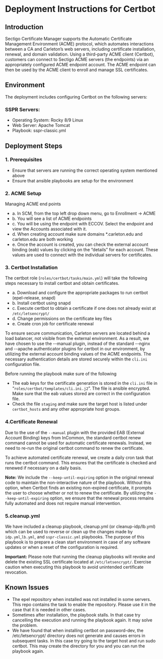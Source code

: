 # Deployment Instructions for Certbot

## Introduction
Sectigo Certificate Manager supports the Automatic Certificate Management Environment (ACME) protocol, which automates interactions between a CA and Carleton’s web servers, including certificate installation, renewal, and domain validation. Using a third-party ACME client (Certbot), customers can connect to Sectigo ACME servers (the endpoints) via an appropriately configured ACME endpoint account. The ACME endpoint can then be used by the ACME client to enroll and manage SSL certificates.

## Environment
The deployment includes configuring Certbot on the following servers:
### SSPR Servers:
- Operating System: Rocky 8/9 Linux
- Web Server: Apache Tomcat
- Playbook: sspr-classic.yml
## Deployment Steps
### 1. Prerequisites
- Ensure that servers are running the correct operating system mentioned above
- Ensure that ansible playbooks are setup for the environment
### 2. ACME Setup
Managing ACME end points
- a. In SCM, from the top left drop down menu, go to Enrollment -> ACME
- b. You will see a list of ACME endpoints
- c. You will be using the endpoint with ECCOV. Select the endpoint and view the Accounts associated with it.
- d. When creating account make sure domains \*.carleton.edu and carleton.edu are both working
- e. Once the account is created, you can check the external account binding (eab) values by clicking on the “details” for each account. These values are used to connect with the individual servers for certificates.
### 3. Certbot Installation
The certbot role (`roles/certbot/tasks/main.yml`) will take the following steps necessary to install certbot and obtain certificates.
- a. Download and configure the appropriate packages to run certbot (epel-release, snapd)
- b. Install certbot using snapd
- c. Execute certbot to obtain a certificate if one does not already exist  at `/etc/letsencrypt/`
- d. Change permissions on the certificate key files
- e. Create cron job for certificate renewal

To ensure secure communication, Carleton servers are located behind a load balancer,
not visible from the external environment. As a result, we have chosen to use the
--manual plugin, instead of the standard --nginx and --apache authenticator plugins for
certbot in our environment, by utilizing the external account binding values of the ACME
endpoints. The necessary authentication details are stored securely within the `cli.ini`
configuration file.

Before running the playbook make sure of the following
- The eab keys for the certificate generation is stored in the `cli.ini` file in “`roles/certbot/templates/cli.ini.j2`”. The file is ansible encrypted. Make sure that the eab values stored are correct in the configuration file.
- Check the file `staging` and make sure the target host is listed under `certbot_hosts` and any other appropriate host groups.
### 4.Certificate Renewal
Due to the use of the `--manual` plugin with the provided EAB (External Account Binding) keys from InCommon, the standard certbot renew command cannot be used for automatic certificate renewals. Instead, we need to re-run the original certbot command to renew the certificate.

To achieve automated certificate renewal, we create a daily cron task that runs the certbot command. This ensures that the certificate is checked and renewed if necessary on a daily basis.

**Note:** We include the `--keep-until-expiring` option in the original renewal code to maintain the non-interactive nature of the playbook. Without this option, when Certbot finds an existing non-expired certificate, it prompts the user to choose whether or not to renew the certificate. By utilizing the `--keep-until-expiring` option, we ensure that the renewal process remains fully automated and does not require manual intervention.
### 5.cleanup.yml
We have included a cleanup playbook, cleanup.yml (or cleanup-idp/lb.yml) which can be used to reverse or clean up the changes made by `idp.yml`,`lb.yml`, and `sspr-classic.yml` playbooks. The purpose of
this playbook is to prepare a clean start environment in case of any software updates or when a reset of the configuration is required.

**Important:** Please note that running the cleanup playbooks will revoke and delete the
existing SSL certificate located at `/etc/letsencrypt/`. Exercise caution when executing this playbook to avoid unintended certificate revocation.

## Known Issues
- The epel repository when installed was not installed in some servers. This repo contains the task to enable the repository. Please use it in the case that it is needed in other cases.
- Sometimes after installation, the playbook stalls. In that case try cancelling the execution and running the playbook again. It may solve the problem.
- We have found that when installing certbot on password-dev, the /etc/letsencrypt/ directory does not generate and causes errors in subsequent tasks. In this case try going to the target host and run sudo certbot. This may create the directory for you and you can run the playbook again. 
